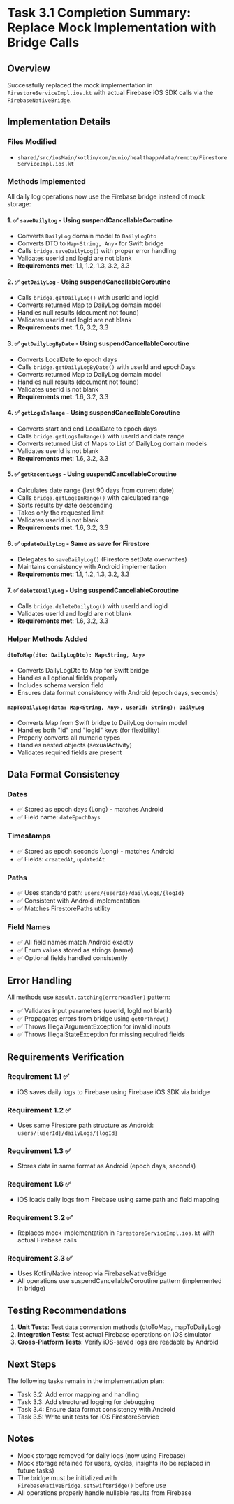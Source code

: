 # Task 3.1 Completion Summary: Replace Mock Implementation with Bridge Calls

## Overview
Successfully replaced the mock implementation in `FirestoreServiceImpl.ios.kt` with actual Firebase iOS SDK calls via the `FirebaseNativeBridge`.

## Implementation Details

### Files Modified
- `shared/src/iosMain/kotlin/com/eunio/healthapp/data/remote/FirestoreServiceImpl.ios.kt`

### Methods Implemented

All daily log operations now use the Firebase bridge instead of mock storage:

#### 1. ✅ `saveDailyLog` - Using suspendCancellableCoroutine
- Converts `DailyLog` domain model to `DailyLogDto`
- Converts DTO to `Map<String, Any>` for Swift bridge
- Calls `bridge.saveDailyLog()` with proper error handling
- Validates userId and logId are not blank
- **Requirements met**: 1.1, 1.2, 1.3, 3.2, 3.3

#### 2. ✅ `getDailyLog` - Using suspendCancellableCoroutine
- Calls `bridge.getDailyLog()` with userId and logId
- Converts returned Map to DailyLog domain model
- Handles null results (document not found)
- Validates userId and logId are not blank
- **Requirements met**: 1.6, 3.2, 3.3

#### 3. ✅ `getDailyLogByDate` - Using suspendCancellableCoroutine
- Converts LocalDate to epoch days
- Calls `bridge.getDailyLogByDate()` with userId and epochDays
- Converts returned Map to DailyLog domain model
- Handles null results (document not found)
- Validates userId is not blank
- **Requirements met**: 1.6, 3.2, 3.3

#### 4. ✅ `getLogsInRange` - Using suspendCancellableCoroutine
- Converts start and end LocalDate to epoch days
- Calls `bridge.getLogsInRange()` with userId and date range
- Converts returned List of Maps to List of DailyLog domain models
- Validates userId is not blank
- **Requirements met**: 1.6, 3.2, 3.3

#### 5. ✅ `getRecentLogs` - Using suspendCancellableCoroutine
- Calculates date range (last 90 days from current date)
- Calls `bridge.getLogsInRange()` with calculated range
- Sorts results by date descending
- Takes only the requested limit
- Validates userId is not blank
- **Requirements met**: 1.6, 3.2, 3.3

#### 6. ✅ `updateDailyLog` - Same as save for Firestore
- Delegates to `saveDailyLog()` (Firestore setData overwrites)
- Maintains consistency with Android implementation
- **Requirements met**: 1.1, 1.2, 1.3, 3.2, 3.3

#### 7. ✅ `deleteDailyLog` - Using suspendCancellableCoroutine
- Calls `bridge.deleteDailyLog()` with userId and logId
- Validates userId and logId are not blank
- **Requirements met**: 1.6, 3.2, 3.3

### Helper Methods Added

#### `dtoToMap(dto: DailyLogDto): Map<String, Any>`
- Converts DailyLogDto to Map for Swift bridge
- Handles all optional fields properly
- Includes schema version field
- Ensures data format consistency with Android (epoch days, seconds)

#### `mapToDailyLog(data: Map<String, Any>, userId: String): DailyLog`
- Converts Map from Swift bridge to DailyLog domain model
- Handles both "id" and "logId" keys (for flexibility)
- Properly converts all numeric types
- Handles nested objects (sexualActivity)
- Validates required fields are present

## Data Format Consistency

### Dates
- ✅ Stored as epoch days (Long) - matches Android
- ✅ Field name: `dateEpochDays`

### Timestamps
- ✅ Stored as epoch seconds (Long) - matches Android
- ✅ Fields: `createdAt`, `updatedAt`

### Paths
- ✅ Uses standard path: `users/{userId}/dailyLogs/{logId}`
- ✅ Consistent with Android implementation
- ✅ Matches FirestorePaths utility

### Field Names
- ✅ All field names match Android exactly
- ✅ Enum values stored as strings (name)
- ✅ Optional fields handled consistently

## Error Handling

All methods use `Result.catching(errorHandler)` pattern:
- ✅ Validates input parameters (userId, logId not blank)
- ✅ Propagates errors from bridge using `getOrThrow()`
- ✅ Throws IllegalArgumentException for invalid inputs
- ✅ Throws IllegalStateException for missing required fields

## Requirements Verification

### Requirement 1.1 ✅
- iOS saves daily logs to Firebase using Firebase iOS SDK via bridge

### Requirement 1.2 ✅
- Uses same Firestore path structure as Android: `users/{userId}/dailyLogs/{logId}`

### Requirement 1.3 ✅
- Stores data in same format as Android (epoch days, seconds)

### Requirement 1.6 ✅
- iOS loads daily logs from Firebase using same path and field mapping

### Requirement 3.2 ✅
- Replaces mock implementation in `FirestoreServiceImpl.ios.kt` with actual Firebase calls

### Requirement 3.3 ✅
- Uses Kotlin/Native interop via FirebaseNativeBridge
- All operations use suspendCancellableCoroutine pattern (implemented in bridge)

## Testing Recommendations

1. **Unit Tests**: Test data conversion methods (dtoToMap, mapToDailyLog)
2. **Integration Tests**: Test actual Firebase operations on iOS simulator
3. **Cross-Platform Tests**: Verify iOS-saved logs are readable by Android

## Next Steps

The following tasks remain in the implementation plan:
- Task 3.2: Add error mapping and handling
- Task 3.3: Add structured logging for debugging
- Task 3.4: Ensure data format consistency with Android
- Task 3.5: Write unit tests for iOS FirestoreService

## Notes

- Mock storage removed for daily logs (now using Firebase)
- Mock storage retained for users, cycles, insights (to be replaced in future tasks)
- The bridge must be initialized with `FirebaseNativeBridge.setSwiftBridge()` before use
- All operations properly handle nullable results from Firebase
